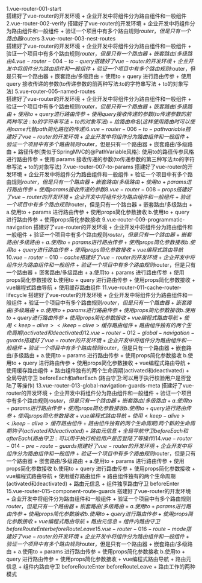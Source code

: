 1.vue-router-001-start       
    搭建好了vue-router的开发环境 
    + 企业开发中将组件分为路由组件和一般组件
2.vue-router-002-verify
    搭建好了vue-router的开发环境 
    + 企业开发中将组件分为路由组件和一般组件 
    + 验证一个项目中有多个路由规则$router，但是只有一个路由器$routers
3.vue-router-003-nest-routes  
    搭建好了vue-router的开发环境 
    + 企业开发中将组件分为路由组件和一般组件 
    + 验证一个项目中有多个路由规则$router，但是只有一个路由器
    + 嵌套路由/多级路由
4.vue-router-004-to-query  
    搭建好了vue-router的开发环境
    + 企业开发中将组件分为路由组件和一般组件
    + 验证一个项目中有多个路由规则$router，但是只有一个路由器
    + 嵌套路由/多级路由
    + 使用to + query 进行路由传参 + 使用 query 接收传递的参数(to传递参数的前两种写法:to的字符串写法 + to的对象写法)
5.vue-router-005-named-routes  
    搭建好了vue-router的开发环境
    + 企业开发中将组件分为路由组件和一般组件
    + 验证一个项目中有多个路由规则$router，但是只有一个路由器
    + 嵌套路由/多级路由
    + 使用to + query 进行路由传参 + 使用 query 接收传递的参数(to传递参数的前两种写法:to的字符串写法 + to的对象写法)
    + 给路由命名(这样使用路由时可以使用name代替path简化路径的传递)
6.vue-router-006-to-pathvariable
    搭建好了vue-router的开发环境
    + 企业开发中将组件分为路由组件和一般组件
    + 验证一个项目中有多个路由规则$router，但是只有一个路由器
    + 嵌套路由/多级路由
    + 路径传参[类似于SpringMVC的@PathVariable风格]:
        使用to的路径传参风格进行路由传参 + 使用 params 接收传递的参数(to传递参数的第三种写法:to的字符串写法 + to的对象写法)
7.vue-router-007-to-params
    搭建好了vue-router的开发环境
    + 企业开发中将组件分为路由组件和一般组件
    + 验证一个项目中有多个路由规则$router，但是只有一个路由器
    + 嵌套路由/多级路由
    + 使用to + params 进行路由传参 + 使用params接收传递的参数
8.vue-router-008-props
    搭建好了vue-router的开发环境
    + 企业开发中将组件分为路由组件和一般组件
    + 验证一个项目中有多个路由规则$router，但是只有一个路由器
    + 嵌套路由/多级路由
    + a.使用to + params 进行路由传参 + 使用props简化参数接收 
      b.使用to + query  进行路由传参 + 使用props简化参数接收
9.vue-router-009-programmatic-navigation
    搭建好了vue-router的开发环境
    + 企业开发中将组件分为路由组件和一般组件
    + 验证一个项目中有多个路由规则$router，但是只有一个路由器
    + 嵌套路由/多级路由
    + a.使用to + params 进行路由传参 + 使用props简化参数接收
      b.使用to + query  进行路由传参 + 使用props简化参数接收
    + vue编程式路由导航
10.vue-router-010-cache
    搭建好了vue-router的开发环境
    + 企业开发中将组件分为路由组件和一般组件
    + 验证一个项目中有多个路由规则$router，但是只有一个路由器
    + 嵌套路由/多级路由
    + a.使用to + params 进行路由传参 + 使用props简化参数接收
      b.使用to + query  进行路由传参 + 使用props简化参数接收
    + vue编程式路由导航
    + 使用<keep-alive></keep-alive>缓存路由组件
11.vue-router-011-cache-router-lifecycle
    搭建好了vue-router的开发环境
    + 企业开发中将组件分为路由组件和一般组件
    + 验证一个项目中有多个路由规则$router，但是只有一个路由器
    + 嵌套路由/多级路由
    + a.使用to + params 进行路由传参 + 使用props简化参数接收
      b.使用to + query  进行路由传参 + 使用props简化参数接收
    + vue编程式路由导航
    + 使用<keep-alive></keep-alive>缓存路由组件
    + 路由组件独有的两个生命周期(activated和deactivated)
12.vue-router-012-global-navigation-guards
    搭建好了vue-router的开发环境
    + 企业开发中将组件分为路由组件和一般组件
    + 验证一个项目中有多个路由规则$router，但是只有一个路由器
    + 嵌套路由/多级路由
    + a.使用to + params 进行路由传参 + 使用props简化参数接收
      b.使用to + query  进行路由传参 + 使用props简化参数接收
    + vue编程式路由导航
    + 使用<keep-alive></keep-alive>缓存路由组件
    + 路由组件独有的两个生命周期(activated和deactivated)
    + 全局导航守卫 beforeEach和afterEach (路由守卫:可以用于执行校验用户是否登陆了等操作)
13.vue-router-013-global-navigation-guards-meta
    搭建好了vue-router的开发环境
    + 企业开发中将组件分为路由组件和一般组件
    + 验证一个项目中有多个路由规则$router，但是只有一个路由器
    + 嵌套路由/多级路由
    + a.使用to + params 进行路由传参 + 使用props简化参数接收
      b.使用to + query  进行路由传参 + 使用props简化参数接收
    + vue编程式路由导航
    + 使用<keep-alive></keep-alive>缓存路由组件
    + 路由组件独有的两个生命周期/两个新的生命周期钩子(activated和deactivated)
    + 路由元信息
    + 全局导航守卫 beforeEach和afterEach (路由守卫:可以用于执行校验用户是否登陆了等操作)
14.vue-router-014-pre-route-guards
    搭建好了vue-router的开发环境
    + 企业开发中将组件分为路由组件和一般组件
    + 验证一个项目中有多个路由规则$router，但是只有一个路由器
    + 嵌套路由/多级路由
    + a.使用to + params 进行路由传参 + 使用props简化参数接收
      b.使用to + query  进行路由传参 + 使用props简化参数接收
    + vue编程式路由导航
    + 使用<keep-alive></keep-alive>缓存路由组件
    + 路由组件独有的两个生命周期(activated和deactivated)
    + 路由元信息
    + 组件独享路由守卫 beforeEnter    
15.vue-router-015-component-route-guards
    搭建好了vue-router的开发环境
    + 企业开发中将组件分为路由组件和一般组件
    + 验证一个项目中有多个路由规则$router，但是只有一个路由器
    + 嵌套路由/多级路由
    + a.使用to + params 进行路由传参 + 使用props简化参数接收
      b.使用to + query  进行路由传参 + 使用props简化参数接收
    + vue编程式路由导航
    + 路由元信息
    + 组件内路由守卫 beforeRouteEnter beforeRouteLeave
15.vue-router-016-route-mode
    搭建好了vue-router的开发环境
    + 企业开发中将组件分为路由组件和一般组件
    + 验证一个项目中有多个路由规则$router，但是只有一个路由器
    + 嵌套路由/多级路由
    + a.使用to + params 进行路由传参 + 使用props简化参数接收
      b.使用to + query  进行路由传参 + 使用props简化参数接收
    + vue编程式路由导航
    + 路由元信息
    + 组件内路由守卫 beforeRouteEnter beforeRouteLeave
    + 路由工作的两种模式
